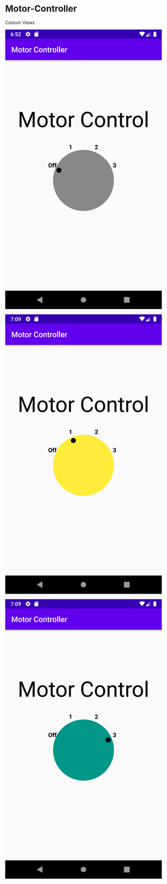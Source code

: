# Motor-Controller
Costum Views
 
![](Images/Screenshot_1605786761.png)

![](Images/Screenshot_1605787759.png)

![](Images/Screenshot_1605787764.png)





